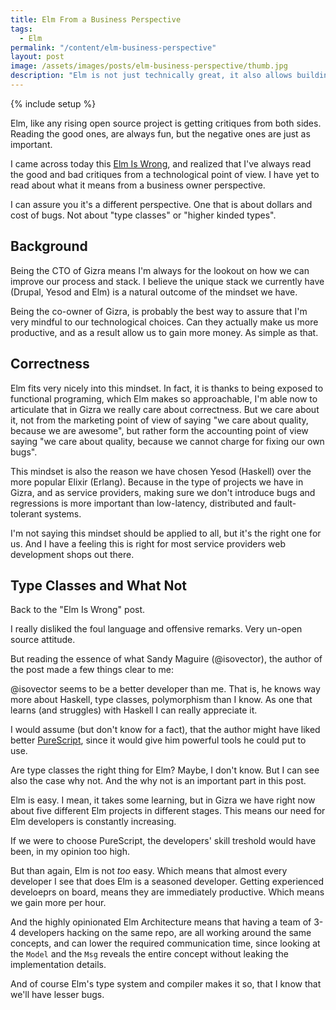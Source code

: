 ```yaml
---
title: Elm From a Business Perspective
tags:
  - Elm
permalink: "/content/elm-business-perspective"
layout: post
image: /assets/images/posts/elm-business-perspective/thumb.jpg
description: "Elm is not just technically great, it also allows building business around it"
---
```


{% include setup %}

Elm, like any rising open source project is getting critiques from both sides. Reading the good ones, are always fun, but the negative ones are just as important.

I came across today this [Elm Is Wrong](http://reasonablypolymorphic.com/blog/elm-is-wrong), and realized that I've always read the good and bad critiques from a technological point of view. I have yet to read about what it means from a business owner perspective.

I can assure you it's a different perspective. One that is about dollars and cost of bugs. Not about "type classes" or "higher kinded types".

<!-- more -->

## Background

Being the CTO of Gizra means I'm always for the lookout on how we can improve our process and stack. I believe the unique stack we currently have (Drupal, Yesod and Elm) is a natural outcome of the mindset we have.

Being the co-owner of Gizra, is probably the best way to assure that I'm very mindful to our technological choices. Can they actually make us more productive, and as a result allow us to gain more money. As simple as that.

## Correctness

Elm fits very nicely into this mindset. In fact, it is thanks to being exposed to functional programing, which Elm makes so approachable, I'm able now to articulate that in Gizra we really care about correctness. But we care about it, not from the marketing point of view of saying "we care about quality, because we are awesome", but rather form the accounting point of view saying "we care about quality, because we cannot charge for fixing our own bugs".

This mindset is also the reason we have chosen Yesod (Haskell) over the more popular Elixir (Erlang). Because in the type of projects we have in Gizra, and as service providers, making sure we don't introduce bugs and regressions is more important than low-latency, distributed and fault-tolerant systems.

I'm not saying this mindset should be applied to all, but it's the right one for us. And I have a feeling this is right for most service providers web development shops out there.

## Type Classes and What Not

Back to the "Elm Is Wrong" post.

I really disliked the foul language and offensive remarks. Very un-open source attitude.

But reading the essence of what Sandy Maguire (@isovector), the author of the post made a few things clear to me:

@isovector seems to be a better developer than me. That is, he knows way more about Haskell, type classes, polymorphism than I know. As one that learns (and struggles) with Haskell I can really appreciate it.

I would assume (but don't know for a fact), that the author might have liked better [PureScript](http://www.purescript.org/), since it would give him powerful tools he could put to use.

Are type classes the right thing for Elm? Maybe, I don't know. But I can see also the case why not. And the why not is an important part in this post.

Elm is easy. I mean, it takes some learning, but in Gizra we have right now about five different Elm projects in different stages. This means our need for Elm developers is constantly increasing.

If we were to choose PureScript, the developers' skill treshold would have been, in my opinion too high.

But than again, Elm is not _too_ easy. Which means that almost every developer I see that does Elm is a seasoned developer. Getting experienced develoeprs on board, means they are immediately productive. Which means we gain more per hour.

And the highly opinionated Elm Architecture means that having a team of 3-4 developers hacking on the same repo, are all working around the same concepts, and can lower the required communication time, since looking at the `Model` and the `Msg` reveals the entire concept without leaking the implementation details.

And of course Elm's type system and compiler makes it so, that I know that we'll have lesser bugs.
